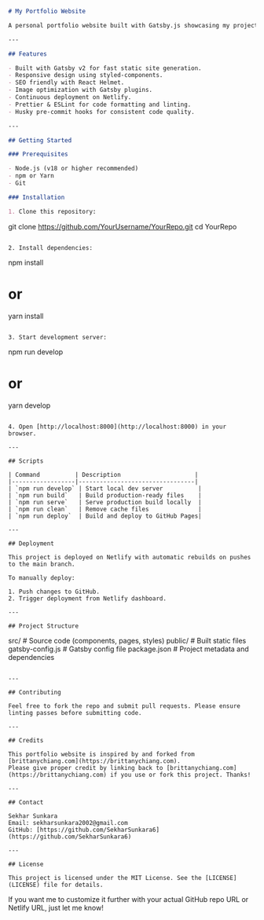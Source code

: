 ```markdown
# My Portfolio Website

A personal portfolio website built with Gatsby.js showcasing my projects, skills, and contact information.

---

## Features

- Built with Gatsby v2 for fast static site generation.
- Responsive design using styled-components.
- SEO friendly with React Helmet.
- Image optimization with Gatsby plugins.
- Continuous deployment on Netlify.
- Prettier & ESLint for code formatting and linting.
- Husky pre-commit hooks for consistent code quality.

---

## Getting Started

### Prerequisites

- Node.js (v18 or higher recommended)
- npm or Yarn
- Git

### Installation

1. Clone this repository:

   ```
   git clone https://github.com/YourUsername/YourRepo.git
   cd YourRepo
   ```

2. Install dependencies:

   ```
   npm install
   # or
   yarn install
   ```

3. Start development server:

   ```
   npm run develop
   # or
   yarn develop
   ```

4. Open [http://localhost:8000](http://localhost:8000) in your browser.

---

## Scripts

| Command          | Description                     |
|------------------|---------------------------------|
| `npm run develop` | Start local dev server          |
| `npm run build`   | Build production-ready files    |
| `npm run serve`   | Serve production build locally  |
| `npm run clean`   | Remove cache files              |
| `npm run deploy`  | Build and deploy to GitHub Pages|

---

## Deployment

This project is deployed on Netlify with automatic rebuilds on pushes to the main branch.

To manually deploy:

1. Push changes to GitHub.
2. Trigger deployment from Netlify dashboard.

---

## Project Structure

```
src/             # Source code (components, pages, styles)
public/          # Built static files
gatsby-config.js # Gatsby config file
package.json     # Project metadata and dependencies
```

---

## Contributing

Feel free to fork the repo and submit pull requests. Please ensure linting passes before submitting code.

---

## Credits

This portfolio website is inspired by and forked from [brittanychiang.com](https://brittanychiang.com).  
Please give proper credit by linking back to [brittanychiang.com](https://brittanychiang.com) if you use or fork this project. Thanks!

---

## Contact

Sekhar Sunkara  
Email: sekharsunkara2002@gmail.com  
GitHub: [https://github.com/SekharSunkara6](https://github.com/SekharSunkara6)

---

## License

This project is licensed under the MIT License. See the [LICENSE](LICENSE) file for details.
```

If you want me to customize it further with your actual GitHub repo URL or Netlify URL, just let me know!
